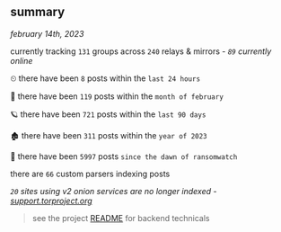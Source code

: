 
## summary
_february 14th, 2023_

currently tracking `131` groups across `240` relays & mirrors - _`89` currently online_

⏲ there have been `8` posts within the `last 24 hours`

🦈 there have been `119` posts within the `month of february`

🪐 there have been `721` posts within the `last 90 days`

🏚 there have been `311` posts within the `year of 2023`

🦕 there have been `5997` posts `since the dawn of ransomwatch`

there are `66` custom parsers indexing posts

_`20` sites using v2 onion services are no longer indexed - [support.torproject.org](https://support.torproject.org/onionservices/v2-deprecation/)_

> see the project [README](https://github.com/joshhighet/ransomwatch#ransomwatch--) for backend technicals
